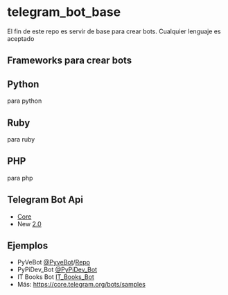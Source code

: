 # telegram_bot_base
El fin de este repo es servir de base para crear bots. Cualquier lenguaje es aceptado

Frameworks para crear bots
--------------------------

Python
------
para python

Ruby
----
para ruby

PHP
---
para php

Telegram Bot Api
----------------

* [Core](https://core.telegram.org/bots/api)
* New [2.0](https://core.telegram.org/bots/2-0-intro)

Ejemplos
--------

* PyVeBot [@PyveBot](http://telegram.me/pyvebot)/[Repo](https://github.com/pyve/PyVenezuelaBot)
* PyPiDev_Bot [@PyPiDev_Bot](http://telegram.me/PyPiDev_Bot)
* IT Books Bot [IT_Books_Bot](https://github.com/leocabeza/it-books-bot)
* Más: https://core.telegram.org/bots/samples
